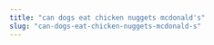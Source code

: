 ```yaml
---
title: "can dogs eat chicken nuggets mcdonald's"
slug: "can-dogs-eat-chicken-nuggets-mcdonald-s"
---
```


